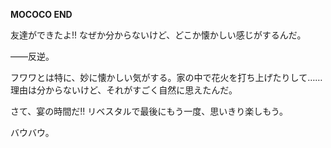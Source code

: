 <!-- title: モココの日誌：8日目 -->

**MOCOCO END**

友達ができたよ!!
なぜか分からないけど、どこか懐かしい感じがするんだ。

――反逆。

フワワとは特に、妙に懐かしい気がする。家の中で花火を打ち上げたりして……
理由は分からないけど、それがすごく自然に思えたんだ。

さて、宴の時間だ!!
リベスタルで最後にもう一度、思いきり楽しもう。

バウバウ。

